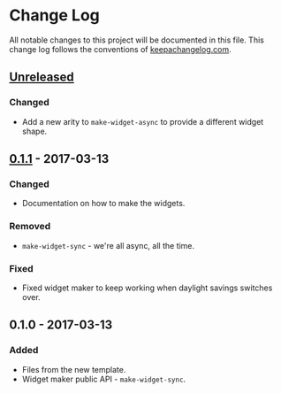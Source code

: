 # Change Log
All notable changes to this project will be documented in this file. This change log follows the conventions of [keepachangelog.com](http://keepachangelog.com/).

## [Unreleased]
### Changed
- Add a new arity to `make-widget-async` to provide a different widget shape.

## [0.1.1] - 2017-03-13
### Changed
- Documentation on how to make the widgets.

### Removed
- `make-widget-sync` - we're all async, all the time.

### Fixed
- Fixed widget maker to keep working when daylight savings switches over.

## 0.1.0 - 2017-03-13
### Added
- Files from the new template.
- Widget maker public API - `make-widget-sync`.

[Unreleased]: https://github.com/your-name/misc-scripts/compare/0.1.1...HEAD
[0.1.1]: https://github.com/your-name/misc-scripts/compare/0.1.0...0.1.1
